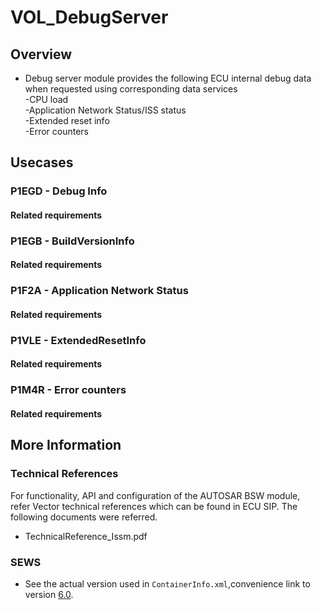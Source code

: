 # VOL_DebugServer

## Overview

* Debug server module provides the following ECU internal debug data when requested using corresponding data services<br/>
	-CPU load<br/>
	-Application Network Status/ISS status<br/>
	-Extended reset info<br/>
	-Error counters
	
## Usecases
### P1EGD - Debug Info
#### Related requirements
### P1EGB - BuildVersionInfo
#### Related requirements
### P1F2A - Application Network Status
#### Related requirements
### P1VLE - ExtendedResetInfo
#### Related requirements
### P1M4R - Error counters
#### Related requirements

## More Information

### Technical References

  For functionality, API and configuration of the AUTOSAR BSW module,<br/> refer Vector technical references which can be found in ECU SIP.
  The following documents were referred.
* TechnicalReference_Issm.pdf

### SEWS

* See the actual version used in `ContainerInfo.xml`,convenience link to version [6.0](https://sews.volvo.net/Sews2/ViewData/ViewContainerData.aspx?ContainerId=26026).

